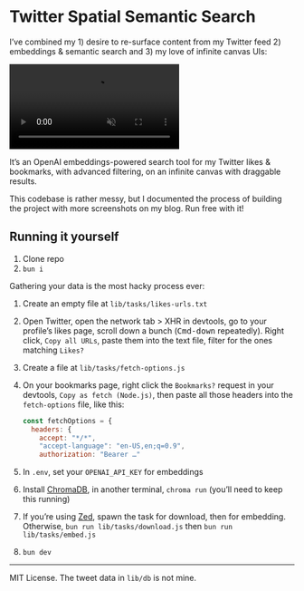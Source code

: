 # Twitter Spatial Semantic Search

I’ve combined my 1) desire to re-surface content from my Twitter feed 2) embeddings & semantic search and 3) my love of infinite canvas UIs:

<video
src="https://cloud-6gmaemigz-lachlanjc-team.vercel.app/demo.mp4"
controls
muted
autoPlay
playsInline
loop>
Demo
</video>

It’s an OpenAI embeddings-powered search tool for my Twitter likes & bookmarks, with advanced filtering, on an infinite canvas with draggable results.

This codebase is rather messy, but I documented the process of building the project with more screenshots on my blog. Run free with it!

## Running it yourself

1. Clone repo
2. `bun i`

Gathering your data is the most hacky process ever:

1. Create an empty file at `lib/tasks/likes-urls.txt`
2. Open Twitter, open the network tab > XHR in devtools, go to your profile’s likes page, scroll down a bunch (<kbd>Cmd-down</kbd> repeatedly). Right click, `Copy all URLs`, paste them into the text file, filter for the ones matching `Likes?`
3. Create a file at `lib/tasks/fetch-options.js`
4. On your bookmarks page, right click the `Bookmarks?` request in your devtools, `Copy as fetch (Node.js)`, then paste all those headers into the `fetch-options` file, like this:

   ```js
   const fetchOptions = {
     headers: {
       accept: "*/*",
       "accept-language": "en-US,en;q=0.9",
       authorization: "Bearer …"
   ```

5. In `.env`, set your `OPENAI_API_KEY` for embeddings
6. Install [ChromaDB](https://trychroma.com), in another terminal, `chroma run` (you’ll need to keep this running)
7. If you’re using [Zed](https://zed.dev), spawn the task for download, then for embedding. Otherwise, `bun run lib/tasks/download.js` then `bun run lib/tasks/embed.js`
8. `bun dev`

---

MIT License. The tweet data in `lib/db` is not mine.
